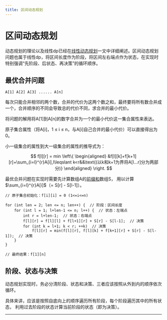 ```yaml
---
title: 区间动态规划
---
```


# 区间动态规划

<script type="text/javascript" src="/include/head.js"></script>

动态规划的理论以及线性dp已经在<a href="https://www.dywan.xyz/note/202108/070001">线性动态规划</a>一文中详细阐述。区间动态规划问题也属于线性dp，将区间长度作为阶段，将区间左右端点作为状态，在实现时特别强调“先阶段、后状态、再决策”的循环顺序。

## 最优合并问题

```
A[1] A[2] A[3] ...... A[n]
```

每次只能合并相邻的两个数，合并的代价为这两个数之和，最终要将所有数合并成一个，合并顺序的不同会导致总的代价不同，求合并的最小代价。

将问题的解用将A[1]到A[n]的数字合并为一个的最小代价这一集合属性来表达。

原子集合属性（将A[i]，1 $\leqslant$ i $\leqslant$ n，与A[i]自己合并的最小代价）可以直接得出为0。

小一级集合的属性到大一级集合的属性的推导式为：

$$
f[l][r] = min
\left\{
\begin{aligned}
&f[l][k]+f[k+1][r]+\sum_{i=l}^{r}A[i],l\leqslant k<r&&\text{(以k和k+1为界将A[l...r]分为两部分)}
\end{aligned}
\right.
$$

最优合并问题在实现时需要先计算数组A的<a href="https://www.dywan.xyz/note/202102/210001">前缀和</a>数组S，
用以计算$\sum_{i=l}^{r}A[i]$（= S[r] - S[l-1]）。

```
// 原子集合初始化：f[i][i] = 0 (1<=i<=n)

for (int len = 2; len <= n; len++) {  // 阶段：区间长度
    for (int l = 1; l+len-1 <= n; l++) {  // 状态：左端点
        int r = l+len-1;  // 状态：右端点
        f[l][r] = f[l][l] + f[l+1][r] + S[r] - S[l-1];  // 决策
        for (int k = l+1; k < r; ++k)  // 决策
            f[l][r] = min(f[l][r], f[l][k] + f[k+1][r] + S[r] - S[l-1]);  // 决策
    }
}

// 最终结果：f[1][n]
```

## 阶段、状态与决策

动态规划实现时，务必分清阶段、状态和决策、三者应该按照从外到内的顺序依次循环。

具体来讲，应该是按照自底向上的顺序遍历所有阶段，每个阶段遍历其中的所有状态， 利用过去阶段的状态计算当前阶段的状态（即为决策）。

---

<script type="text/javascript" src="/include/tail.js"></script>
